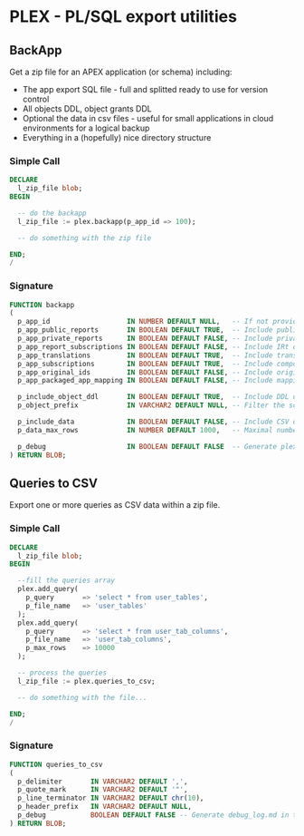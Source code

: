 # PLEX - PL/SQL export utilities


## BackApp

Get a zip file for an APEX application (or schema) including:

- The app export SQL file - full and splitted ready to use for version control
- All objects DDL, object grants DDL
- Optional the data in csv files - useful for small applications in cloud environments for a logical backup
- Everything in a (hopefully) nice directory structure 

### Simple Call

```sql
DECLARE
  l_zip_file blob;
BEGIN

  -- do the backapp
  l_zip_file := plex.backapp(p_app_id => 100);

  -- do something with the zip file

END;
/
```


### Signature

```sql
FUNCTION backapp
(
  p_app_id                   IN NUMBER DEFAULT NULL,   -- If not provided we simply skip the APEX app export.
  p_app_public_reports       IN BOOLEAN DEFAULT TRUE,  -- Include public reports in your application export.
  p_app_private_reports      IN BOOLEAN DEFAULT FALSE, -- Include private reports in your application export.
  p_app_report_subscriptions IN BOOLEAN DEFAULT FALSE, -- Include IRt or IG subscription settings in your application export.
  p_app_translations         IN BOOLEAN DEFAULT TRUE,  -- Include translations in your application export.
  p_app_subscriptions        IN BOOLEAN DEFAULT TRUE,  -- Include component subscriptions.
  p_app_original_ids         IN BOOLEAN DEFAULT FALSE, -- Include original workspace id, application id and component ids.
  p_app_packaged_app_mapping IN BOOLEAN DEFAULT FALSE, -- Include mapping between the application and packaged application if it exists.

  p_include_object_ddl       IN BOOLEAN DEFAULT TRUE,  -- Include DDL of current user/schema and its objects.
  p_object_prefix            IN VARCHAR2 DEFAULT NULL, -- Filter the schema objects with the provided object prefix.

  p_include_data             IN BOOLEAN DEFAULT FALSE, -- Include CSV data of each table.
  p_data_max_rows            IN NUMBER DEFAULT 1000,   -- Maximal number of rows per table.

  p_debug                    IN BOOLEAN DEFAULT FALSE  -- Generate plex_backapp_log.md in the root of the zip file.
) RETURN BLOB;
```


## Queries to CSV

Export one or more queries as CSV data within a zip file.


### Simple Call

```sql
DECLARE
  l_zip_file blob;
BEGIN

  --fill the queries array
  plex.add_query(
    p_query       => 'select * from user_tables',
    p_file_name   => 'user_tables'
  );
  plex.add_query(
    p_query       => 'select * from user_tab_columns',
    p_file_name   => 'user_tab_columns',
    p_max_rows    => 10000
  );

  -- process the queries
  l_zip_file := plex.queries_to_csv;

  -- do something with the file...

END;
/
```


### Signature

```sql
FUNCTION queries_to_csv
(
  p_delimiter       IN VARCHAR2 DEFAULT ',',
  p_quote_mark      IN VARCHAR2 DEFAULT '"',
  p_line_terminator IN VARCHAR2 DEFAULT chr(10),
  p_header_prefix   IN VARCHAR2 DEFAULT NULL,
  p_debug           BOOLEAN DEFAULT FALSE -- Generate debug_log.md in the root of the zip file.
) RETURN BLOB;
```


